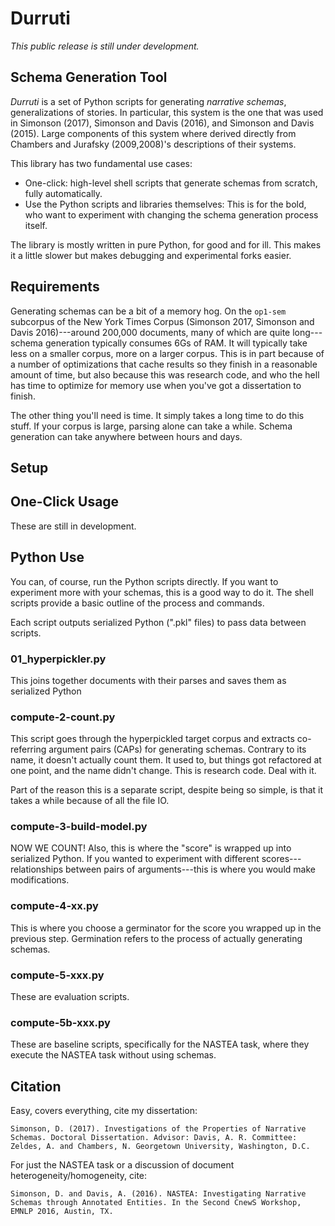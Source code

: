 # Durruti 

*This public release is still under development.*

## Schema Generation Tool

*Durruti* is a set of Python scripts for generating *narrative 
schemas*, generalizations of stories. In particular, this system is the one 
that was used in Simonson (2017), Simonson and Davis (2016), and Simonson and
Davis (2015). Large components of this system where derived directly from
Chambers and Jurafsky (2009,2008)'s descriptions of their systems. 

This library has two fundamental use cases:
* One-click: high-level shell scripts that generate schemas from scratch, fully
    automatically.
* Use the Python scripts and libraries themselves: This is for the bold, who
    want to experiment with changing the schema generation process itself. 

The library is mostly written in pure Python, for good and for ill. This makes
it a little slower but makes debugging and experimental forks easier. 

## Requirements

Generating schemas can be a bit of a memory hog. On the `op1-sem` subcorpus of 
the New York Times Corpus (Simonson 2017, Simonson and Davis 2016)---around
200,000 documents, many of which are quite long---schema generation typically 
consumes 6Gs of RAM. It will typically take less on a smaller corpus, more on
a larger corpus.
This is in part because of a number
of optimizations that cache results so they finish in a reasonable amount of 
time, but also because this was research code, and who the hell has time to 
optimize for memory use when you've got a dissertation to finish.

The other thing you'll need is time. It simply takes a long time to do this
stuff. If your corpus is large, parsing alone can take a while. Schema 
generation can take anywhere between hours and days. 


## Setup




## One-Click Usage

These are still in development.


## Python Use

You can, of course, run the Python scripts directly. If you want to experiment
more with your schemas, this is a good way to do it. The shell scripts provide
a basic outline of the process and commands. 

Each script outputs serialized Python (".pkl" files) to pass data between 
scripts. 

### 01_hyperpickler.py

This joins together documents with their parses and saves them as serialized 
Python 

### compute-2-count.py

This script goes through the hyperpickled target corpus and extracts 
co-referring argument pairs (CAPs) for generating schemas. Contrary to its 
name, it doesn't actually count them. It used to, but things got refactored at
one point, and the name didn't change. This is research code. Deal with it.

Part of the reason this is a separate script, despite being so simple, is that 
it takes a while because of all the file IO.

### compute-3-build-model.py

NOW WE COUNT! Also, this is where the "score" is wrapped up into serialized 
Python. If you wanted to experiment with different scores---relationships 
between pairs of arguments---this is where you would make modifications.

### compute-4-xx.py

This is where you choose a germinator for the score you wrapped up in the 
previous step. Germination refers to the process of actually generating 
schemas. 

### compute-5-xxx.py

These are evaluation scripts. 

### compute-5b-xxx.py

These are baseline scripts, specifically for the NASTEA task, where they 
execute the NASTEA task without using schemas. 


## Citation

Easy, covers everything, cite my dissertation:

    Simonson, D. (2017). Investigations of the Properties of Narrative Schemas. Doctoral Dissertation. Advisor: Davis, A. R. Committee: Zeldes, A. and Chambers, N. Georgetown University, Washington, D.C.

For just the NASTEA task or a discussion of document heterogeneity/homogeneity,
cite:

    Simonson, D. and Davis, A. (2016). NASTEA: Investigating Narrative Schemas through Annotated Entities. In the Second CnewS Workshop, EMNLP 2016, Austin, TX. 

